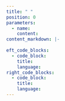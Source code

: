 ```yaml
---
title: " "
position: 0
parameters:
  - name:
    content:
content_markdown: |-
  
eft_code_blocks:
  - code_block:
    title:
    language:
right_code_blocks:
  - code_block:
    title:
    language:
---
```

